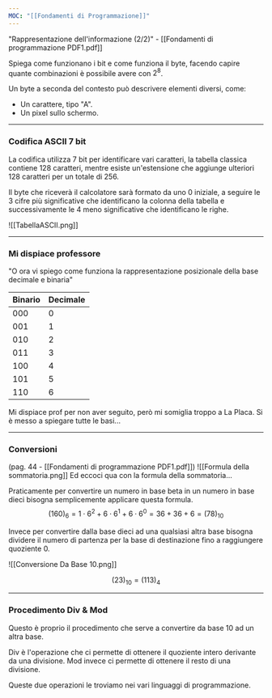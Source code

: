 ```yaml
---
MOC: "[[Fondamenti di Programmazione]]"
---
```

"Rappresentazione dell'informazione (2/2)" - [[Fondamenti di programmazione PDF1.pdf]]

Spiega come funzionano i bit e come funziona il byte, facendo capire quante combinazioni è possibile avere con $2^8$.

Un byte a seconda del contesto può descrivere elementi diversi, come:
- Un carattere, tipo "A".
- Un pixel sullo schermo.

---

### Codifica ASCII 7 bit

La codifica utilizza 7 bit per identificare vari caratteri, la tabella classica contiene 128 caratteri, mentre esiste un'estensione che aggiunge ulteriori 128 caratteri per un totale di 256.

Il byte che riceverà il calcolatore sarà formato da uno 0 iniziale, a seguire le 3 cifre più significative che identificano la colonna della tabella e successivamente le 4 meno significative che identificano le righe.

![[TabellaASCII.png]]

---

### Mi dispiace professore

"O ora vi spiego come funziona la rappresentazione posizionale della base decimale e binaria"

| Binario | Decimale |
| ------- | -------- |
| 000     | 0        |
| 001     | 1        |
| 010     | 2        |
| 011     | 3        |
| 100     | 4        |
| 101     | 5        |
| 110     | 6        |

Mi dispiace prof per non aver seguito, però mi somiglia troppo a La Placa.
Si è messo a spiegare tutte le basi...

---

### Conversioni 

(pag. 44 - [[Fondamenti di programmazione PDF1.pdf]])
![[Formula della sommatoria.png]]
Ed eccoci qua con la formula della sommatoria...

Praticamente per convertire un numero in base beta in un numero in base dieci bisogna semplicemente applicare questa formula.
 $$(160)_{6} = 1\cdot6^2 + 6\cdot6^1 + 6\cdot6^0 = 36 + 36 + 6 = (78)_{10}$$

Invece per convertire dalla base dieci ad una qualsiasi altra base bisogna dividere il numero di partenza per la base di destinazione fino a raggiungere quoziente 0.

![[Conversione Da Base 10.png]]

$$(23)_{10} = (113)_{4}$$

---

### Procedimento Div & Mod 

Questo è proprio il procedimento che serve a convertire da base 10 ad un altra base.

Div è l'operazione che ci permette di ottenere il quoziente intero derivante da una divisione.
Mod invece ci permette di ottenere il resto di una divisione.

Queste due operazioni le troviamo nei vari linguaggi di programmazione.


